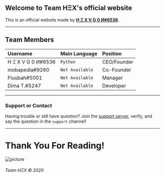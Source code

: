 ## Welcome to Team HΞX's official website

This is an official website made by [**H Ξ X V G 0 И#6536**](https://www.hex-official.tk/).

* * *


## Team Members

| Username           | Main Language     | Position    |
|:-------------------|:------------------|:------------|
| H Ξ X V G 0 И#6536 | `Python`          | CEO/Founder |
| mobapedia#9260     | `Not Available`   | Co-Founder  |
| Fluubah#5001       | `Not Available`   | Manager     |
| Dima T.#5247       | `Not Available`   | Developer   |

* * *


### Support or Contact

Having trouble or still have question? Join the [support server](https://discord.gg/A7u65TMM3f), verify, and say the question in the `support` channel!

* * *


# Thank You For Reading!

![picture](https://pasteboard.co/81de85c1-4b77-4459-b0c3-22b4b929a08e)


###### Team HΞX © 2020

